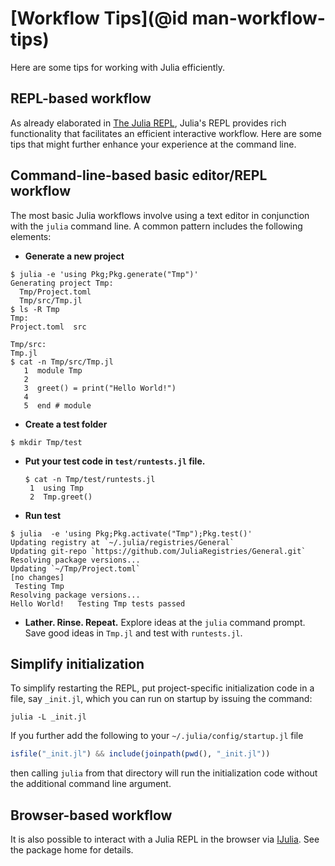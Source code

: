 # [Workflow Tips](@id man-workflow-tips)

Here are some tips for working with Julia efficiently.

## REPL-based workflow

As already elaborated in [The Julia REPL](@ref), Julia's REPL provides rich functionality
that facilitates an efficient interactive workflow. Here are some tips that might further enhance
your experience at the command line.

## Command-line-based basic editor/REPL workflow

The most basic Julia workflows involve using a text editor in conjunction with the `julia` command
line. A common pattern includes the following elements:

  * **Generate a new project**

  ```
  $ julia -e 'using Pkg;Pkg.generate("Tmp")'
Generating project Tmp:
    Tmp/Project.toml
    Tmp/src/Tmp.jl
  $ ls -R Tmp
Tmp:
Project.toml  src

Tmp/src:
Tmp.jl
  $ cat -n Tmp/src/Tmp.jl
     1	module Tmp
     2
     3	greet() = print("Hello World!")
     4
     5	end # module
  ```

  * **Create a test folder**
  ```
  $ mkdir Tmp/test
  ```
  * **Put your test code in `test/runtests.jl` file.**

    ```
    $ cat -n Tmp/test/runtests.jl
     1	using Tmp
     2	Tmp.greet()
    ```

  * **Run test**
  ```
  $ julia  -e 'using Pkg;Pkg.activate("Tmp");Pkg.test()'
  Updating registry at `~/.julia/registries/General`
  Updating git-repo `https://github.com/JuliaRegistries/General.git`
 Resolving package versions...
  Updating `~/Tmp/Project.toml`
 [no changes]
   Testing Tmp
 Resolving package versions...
Hello World!   Testing Tmp tests passed
  ```
  * **Lather. Rinse. Repeat.** Explore ideas at the `julia` command prompt. Save good ideas in `Tmp.jl` and test with `runtests.jl`.

## Simplify initialization

To simplify restarting the REPL, put project-specific initialization code in a file, say `_init.jl`,
which you can run on startup by issuing the command:

```
julia -L _init.jl
```

If you further add the following to your `~/.julia/config/startup.jl` file

```julia
isfile("_init.jl") && include(joinpath(pwd(), "_init.jl"))
```

then calling `julia` from that directory will run the initialization code without the additional
command line argument.

## Browser-based workflow

It is also possible to interact with a Julia REPL in the browser via [IJulia](https://github.com/JuliaLang/IJulia.jl).
See the package home for details.
